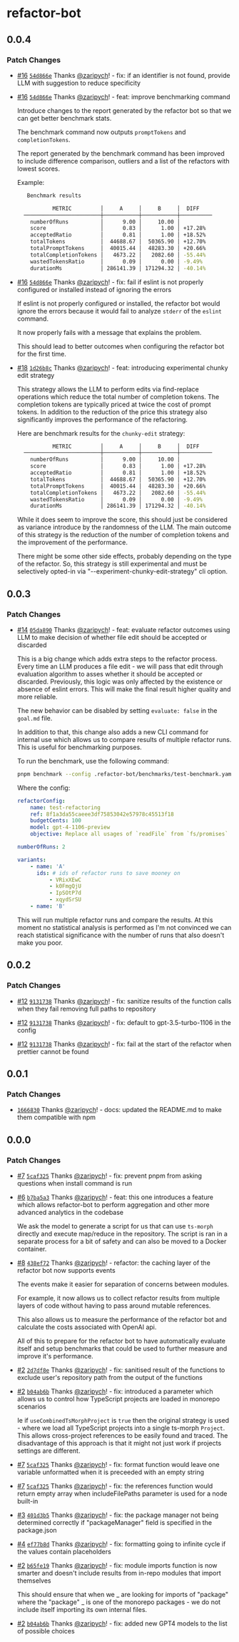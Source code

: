 # refactor-bot

## 0.0.4

### Patch Changes

-   [#16](https://github.com/zaripych/gpt-refactor-bot/pull/16) [`54d866e`](https://github.com/zaripych/gpt-refactor-bot/commit/54d866e2a215f75a0c65c4002fe9e191b4f015cf) Thanks [@zaripych](https://github.com/zaripych)! - fix: if an identifier is not found, provide LLM with suggestion to reduce specificity

-   [#16](https://github.com/zaripych/gpt-refactor-bot/pull/16) [`54d866e`](https://github.com/zaripych/gpt-refactor-bot/commit/54d866e2a215f75a0c65c4002fe9e191b4f015cf) Thanks [@zaripych](https://github.com/zaripych)! - feat: improve benchmarking command

    Introduce changes to the report generated by the refactor bot so that we can get better benchmark stats.

    The benchmark command now outputs `promptTokens` and `completionTokens`.

    The report generated by the benchmark command has been improved to include difference comparison, outliers and a list of the refactors with lowest scores.

    Example:

    ```sh
       Benchmark results

               METRIC         │     A     │     B     │  DIFF
      ────────────────────────┼───────────┼───────────┼──────────
        numberOfRuns          │      9.00 │     10.00 │
        score                 │      0.83 │      1.00 │ +17.28%
        acceptedRatio         │      0.81 │      1.00 │ +18.52%
        totalTokens           │  44688.67 │  50365.90 │ +12.70%
        totalPromptTokens     │  40015.44 │  48283.30 │ +20.66%
        totalCompletionTokens │   4673.22 │   2082.60 │ -55.44%
        wastedTokensRatio     │      0.09 │      0.00 │ -9.49%
        durationMs            │ 286141.39 │ 171294.32 │ -40.14%
    ```

-   [#16](https://github.com/zaripych/gpt-refactor-bot/pull/16) [`54d866e`](https://github.com/zaripych/gpt-refactor-bot/commit/54d866e2a215f75a0c65c4002fe9e191b4f015cf) Thanks [@zaripych](https://github.com/zaripych)! - fix: fail if eslint is not properly configured or installed instead of ignoring the errors

    If eslint is not properly configured or installed, the refactor bot would ignore the errors because it would fail to analyze `stderr` of the `eslint` command.

    It now properly fails with a message that explains the problem.

    This should lead to better outcomes when configuring the refactor bot for the first time.

-   [#18](https://github.com/zaripych/gpt-refactor-bot/pull/18) [`1d26b8c`](https://github.com/zaripych/gpt-refactor-bot/commit/1d26b8cfe7dc956c01d5a1418942fdbd7ffbdc47) Thanks [@zaripych](https://github.com/zaripych)! - feat: introducing experimental chunky edit strategy

    This strategy allows the LLM to perform edits via find-replace operations which reduce the total number of completion tokens. The completion tokens are typically priced at twice the cost of prompt tokens. In addition to the reduction of the price this strategy also significantly improves the performance of the refactoring.

    Here are benchmark results for the `chunky-edit` strategy:

    ```sh
               METRIC         │     A     │     B     │  DIFF
      ────────────────────────┼───────────┼───────────┼──────────
        numberOfRuns          │      9.00 │     10.00 │
        score                 │      0.83 │      1.00 │ +17.28%
        acceptedRatio         │      0.81 │      1.00 │ +18.52%
        totalTokens           │  44688.67 │  50365.90 │ +12.70%
        totalPromptTokens     │  40015.44 │  48283.30 │ +20.66%
        totalCompletionTokens │   4673.22 │   2082.60 │ -55.44%
        wastedTokensRatio     │      0.09 │      0.00 │ -9.49%
        durationMs            │ 286141.39 │ 171294.32 │ -40.14%
    ```

    While it does seem to improve the score, this should just be considered as variance introduce by the randomness of the LLM. The main outcome of this strategy is the reduction of the number of completion tokens and the improvement of the performance.

    There might be some other side effects, probably depending on the type of the refactor. So, this strategy is still experimental and must be selectively opted-in via "--experiment-chunky-edit-strategy" cli option.

## 0.0.3

### Patch Changes

-   [#14](https://github.com/zaripych/gpt-refactor-bot/pull/14) [`05da890`](https://github.com/zaripych/gpt-refactor-bot/commit/05da890bdf564dff5baf232b36ad62244ef2b38b) Thanks [@zaripych](https://github.com/zaripych)! - feat: evaluate refactor outcomes using LLM to make decision of whether file edit should be accepted or discarded

    This is a big change which adds extra steps to the refactor process. Every time an LLM produces a file edit - we will pass that edit through evaluation algorithm to asses whether it should be accepted or discarded. Previously, this logic was only affected by the existence or absence of eslint errors. This will make the final result higher quality and more reliable.

    The new behavior can be disabled by setting `evaluate: false` in the `goal.md` file.

    In addition to that, this change also adds a new CLI command for internal use which allows us to compare results of multiple refactor runs. This is useful for benchmarking purposes.

    To run the benchmark, use the following command:

    ```sh
    pnpm benchmark --config .refactor-bot/benchmarks/test-benchmark.yaml
    ```

    Where the config:

    ```yaml
    refactorConfig:
        name: test-refactoring
        ref: 8f1a3da55caeee3df75853042e57978c45513f18
        budgetCents: 100
        model: gpt-4-1106-preview
        objective: Replace all usages of `readFile` from `fs/promises` module with `readFileSync` from `fs` module in `packages/refactor-bot/src/refactor/planTasks.ts`, `packages/refactor-bot/src/refactor/loadRefactors.ts` and `packages/refactor-bot/src/refactor/discoverDependencies.ts`.

    numberOfRuns: 2

    variants:
        - name: 'A'
          ids: # ids of refactor runs to save mooney on
              - VRixXEwC
              - k0FmgQjU
              - IpSOtP7d
              - xqydSrSU
        - name: 'B'
    ```

    This will run multiple refactor runs and compare the results. At this moment no statistical analysis is performed as I'm not convinced we can reach statistical significance with the number of runs that also doesn't make you poor.

## 0.0.2

### Patch Changes

-   [#12](https://github.com/zaripych/gpt-refactor-bot/pull/12) [`9131738`](https://github.com/zaripych/gpt-refactor-bot/commit/9131738de755f931fb02b21167bd500ff5ecf05c) Thanks [@zaripych](https://github.com/zaripych)! - fix: sanitize results of the function calls when they fail removing full paths to repository

-   [#12](https://github.com/zaripych/gpt-refactor-bot/pull/12) [`9131738`](https://github.com/zaripych/gpt-refactor-bot/commit/9131738de755f931fb02b21167bd500ff5ecf05c) Thanks [@zaripych](https://github.com/zaripych)! - fix: default to gpt-3.5-turbo-1106 in the config

-   [#12](https://github.com/zaripych/gpt-refactor-bot/pull/12) [`9131738`](https://github.com/zaripych/gpt-refactor-bot/commit/9131738de755f931fb02b21167bd500ff5ecf05c) Thanks [@zaripych](https://github.com/zaripych)! - fix: fail at the start of the refactor when prettier cannot be found

## 0.0.1

### Patch Changes

-   [`1666830`](https://github.com/zaripych/gpt-refactor-bot/commit/1666830c524a80f8811d6f55bc643420f28368b4) Thanks [@zaripych](https://github.com/zaripych)! - docs: updated the README.md to make them compatible with npm

## 0.0.0

### Patch Changes

-   [#7](https://github.com/zaripych/gpt-refactor-bot/pull/7) [`5caf325`](https://github.com/zaripych/gpt-refactor-bot/commit/5caf325099513b5dbe58d1fcc8b61bb060be5e14) Thanks [@zaripych](https://github.com/zaripych)! - fix: prevent pnpm from asking questions when install command is run

-   [#6](https://github.com/zaripych/gpt-refactor-bot/pull/6) [`b7ba5a3`](https://github.com/zaripych/gpt-refactor-bot/commit/b7ba5a375fb62cae6ce95ef1f8848694688c9a84) Thanks [@zaripych](https://github.com/zaripych)! - feat: this one introduces a feature which allows refactor-bot to perform aggregation and other more advanced analytics in the codebase

    We ask the model to generate a script for us that can use `ts-morph` directly and execute map/reduce in the repository. The script is ran in a separate process for a bit of safety and can also be moved to a Docker container.

-   [#8](https://github.com/zaripych/gpt-refactor-bot/pull/8) [`438ef72`](https://github.com/zaripych/gpt-refactor-bot/commit/438ef72319a914aa55bd1f9bba2523de7aba0b88) Thanks [@zaripych](https://github.com/zaripych)! - refactor: the caching layer of the refactor bot now supports events

    The events make it easier for separation of concerns between modules.

    For example, it now allows us to collect refactor results from multiple layers of code without having to pass around mutable references.

    This also allows us to measure the performance of the refactor bot and calculate the costs associated with OpenAI api.

    All of this to prepare for the refactor bot to have automatically evaluate itself and setup benchmarks that could be used to further measure and improve it's performance.

-   [#2](https://github.com/zaripych/gpt-refactor-bot/pull/2) [`2d7df8e`](https://github.com/zaripych/gpt-refactor-bot/commit/2d7df8e8d8aa66d3e3817e3865baee87556c2c70) Thanks [@zaripych](https://github.com/zaripych)! - fix: sanitised result of the functions to exclude user's repository path from the output of the functions

-   [#2](https://github.com/zaripych/gpt-refactor-bot/pull/2) [`b04ab6b`](https://github.com/zaripych/gpt-refactor-bot/commit/b04ab6bd8a6514ac41274b6eddfd54a34d61e5fb) Thanks [@zaripych](https://github.com/zaripych)! - fix: introduced a parameter which allows us to control how TypeScript projects are loaded in monorepo scenarios

    Ie if `useCombinedTsMorphProject` is `true` then the original strategy is used - where we load all TypeScript projects into a single ts-morph `Project`. This allows cross-project references to be easily found and traced. The disadvantage of this approach is that it might not just work if projects settings are different.

-   [#7](https://github.com/zaripych/gpt-refactor-bot/pull/7) [`5caf325`](https://github.com/zaripych/gpt-refactor-bot/commit/5caf325099513b5dbe58d1fcc8b61bb060be5e14) Thanks [@zaripych](https://github.com/zaripych)! - fix: format function would leave one variable unformatted when it is preceeded with an empty string

-   [#7](https://github.com/zaripych/gpt-refactor-bot/pull/7) [`5caf325`](https://github.com/zaripych/gpt-refactor-bot/commit/5caf325099513b5dbe58d1fcc8b61bb060be5e14) Thanks [@zaripych](https://github.com/zaripych)! - fix: the references function would return empty array when includeFilePaths parameter is used for a node built-in

-   [#3](https://github.com/zaripych/gpt-refactor-bot/pull/3) [`401d3b5`](https://github.com/zaripych/gpt-refactor-bot/commit/401d3b5a7094d614386cfe8213df4bc03b913f45) Thanks [@zaripych](https://github.com/zaripych)! - fix: the package manager not being determined correctly if "packageManager" field is specified in the package.json

-   [#4](https://github.com/zaripych/gpt-refactor-bot/pull/4) [`ef77b8d`](https://github.com/zaripych/gpt-refactor-bot/commit/ef77b8dea6125709d6faea03c3225f8dcd6fbd90) Thanks [@zaripych](https://github.com/zaripych)! - fix: formatting going to infinite cycle if the values contain placeholders

-   [#2](https://github.com/zaripych/gpt-refactor-bot/pull/2) [`b65fe19`](https://github.com/zaripych/gpt-refactor-bot/commit/b65fe194762509efa23687bce46f086a5d5740ab) Thanks [@zaripych](https://github.com/zaripych)! - fix: module imports function is now smarter and doesn't include results from in-repo modules that import themselves

    This should ensure that when we _ are looking for imports of "package" where the "package" _ is one of the monorepo packages - we do not include itself importing its own internal files.

-   [#2](https://github.com/zaripych/gpt-refactor-bot/pull/2) [`b04ab6b`](https://github.com/zaripych/gpt-refactor-bot/commit/b04ab6bd8a6514ac41274b6eddfd54a34d61e5fb) Thanks [@zaripych](https://github.com/zaripych)! - fix: added new GPT4 models to the list of possible choices
